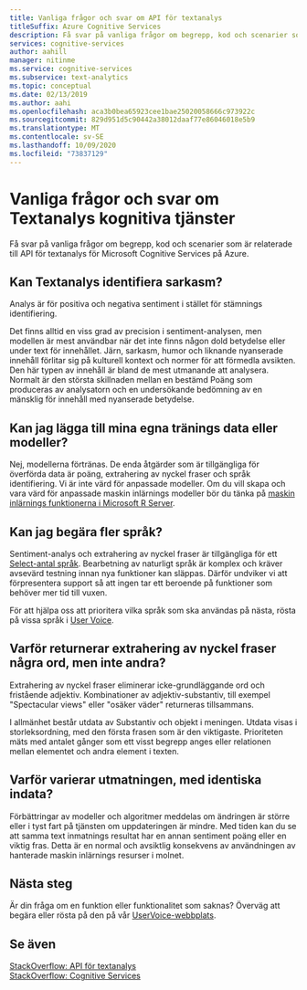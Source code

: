 ```yaml
---
title: Vanliga frågor och svar om API för textanalys
titleSuffix: Azure Cognitive Services
description: Få svar på vanliga frågor om begrepp, kod och scenarier som rör API för textanalys för Azure Cognitive Services.
services: cognitive-services
author: aahill
manager: nitinme
ms.service: cognitive-services
ms.subservice: text-analytics
ms.topic: conceptual
ms.date: 02/13/2019
ms.author: aahi
ms.openlocfilehash: aca3b0bea65923cee1bae25020058666c973922c
ms.sourcegitcommit: 829d951d5c90442a38012daaf77e86046018e5b9
ms.translationtype: MT
ms.contentlocale: sv-SE
ms.lasthandoff: 10/09/2020
ms.locfileid: "73837129"
---
```

# <a name="frequently-asked-questions-faq-about-the-text-analytics-cognitive-service"></a>Vanliga frågor och svar om Textanalys kognitiva tjänster

 Få svar på vanliga frågor om begrepp, kod och scenarier som är relaterade till API för textanalys för Microsoft Cognitive Services på Azure.

## <a name="can-text-analytics-identify-sarcasm"></a>Kan Textanalys identifiera sarkasm?

Analys är för positiva och negativa sentiment i stället för stämnings identifiering.

Det finns alltid en viss grad av precision i sentiment-analysen, men modellen är mest användbar när det inte finns någon dold betydelse eller under text för innehållet. Järn, sarkasm, humor och liknande nyanserade innehåll förlitar sig på kulturell kontext och normer för att förmedla avsikten. Den här typen av innehåll är bland de mest utmanande att analysera. Normalt är den största skillnaden mellan en bestämd Poäng som produceras av analysatorn och en undersökande bedömning av en mänsklig för innehåll med nyanserade betydelse.

## <a name="can-i-add-my-own-training-data-or-models"></a>Kan jag lägga till mina egna tränings data eller modeller?

Nej, modellerna förtränas. De enda åtgärder som är tillgängliga för överförda data är poäng, extrahering av nyckel fraser och språk identifiering. Vi är inte värd för anpassade modeller. Om du vill skapa och vara värd för anpassade maskin inlärnings modeller bör du tänka på [maskin inlärnings funktionerna i Microsoft R Server](https://docs.microsoft.com/r-server/r/concept-what-is-the-microsoftml-package).

## <a name="can-i-request-additional-languages"></a>Kan jag begära fler språk?

Sentiment-analys och extrahering av nyckel fraser är tillgängliga för ett [Select-antal språk](text-analytics-supported-languages.md). Bearbetning av naturligt språk är komplex och kräver avsevärd testning innan nya funktioner kan släppas. Därför undviker vi att förpresentera support så att ingen tar ett beroende på funktioner som behöver mer tid till vuxen. 

För att hjälpa oss att prioritera vilka språk som ska användas på nästa, rösta på vissa språk i [User Voice](https://cognitive.uservoice.com/forums/555922-text-analytics). 

## <a name="why-does-key-phrase-extraction-return-some-words-but-not-others"></a>Varför returnerar extrahering av nyckel fraser några ord, men inte andra?

Extrahering av nyckel fraser eliminerar icke-grundläggande ord och fristående adjektiv. Kombinationer av adjektiv-substantiv, till exempel "Spectacular views" eller "osäker väder" returneras tillsammans.

I allmänhet består utdata av Substantiv och objekt i meningen. Utdata visas i storleksordning, med den första frasen som är den viktigaste. Prioriteten mäts med antalet gånger som ett visst begrepp anges eller relationen mellan elementet och andra element i texten.

## <a name="why-does-output-vary-given-identical-inputs"></a>Varför varierar utmatningen, med identiska indata?

Förbättringar av modeller och algoritmer meddelas om ändringen är större eller i tyst fart på tjänsten om uppdateringen är mindre. Med tiden kan du se att samma text inmatnings resultat har en annan sentiment poäng eller en viktig fras. Detta är en normal och avsiktlig konsekvens av användningen av hanterade maskin inlärnings resurser i molnet.

## <a name="next-steps"></a>Nästa steg

Är din fråga om en funktion eller funktionalitet som saknas? Överväg att begära eller rösta på den på vår [UserVoice-webbplats](https://cognitive.uservoice.com/forums/555922-text-analytics).

## <a name="see-also"></a>Se även

 [StackOverflow: API för textanalys](https://stackoverflow.com/questions/tagged/text-analytics-api)   
 [StackOverflow: Cognitive Services](https://stackoverflow.com/questions/tagged/microsoft-cognitive)
